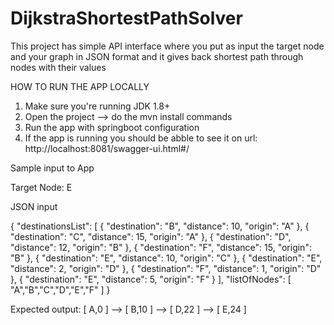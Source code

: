 # DijkstraShortestPathSolver


This project has simple API interface where you put as input the target node and your graph in JSON format and it gives back shortest path through nodes with their values


HOW TO RUN THE APP LOCALLY

1) Make sure you're running JDK 1.8+
2) Open the project --> do the mvn install commands
3) Run the app with springboot configuration
4) If the app is running you should be abble to see it on url: http://localhost:8081/swagger-ui.html#/


Sample input to App

Target Node: E


JSON input 

{
  "destinationsList": [
    {
      "destination": "B",
      "distance": 10,
      "origin": "A"
    },
    {
      "destination": "C",
      "distance": 15,
      "origin": "A"
    },
    {
      "destination": "D",
      "distance": 12,
      "origin": "B"
    },
    {
      "destination": "F",
      "distance": 15,
      "origin": "B"
    },
    {
      "destination": "E",
      "distance": 10,
      "origin": "C"
    },
    {
      "destination": "E",
      "distance": 2,
      "origin": "D"
    },
    {
      "destination": "F",
      "distance": 1,
      "origin": "D"
    },
    {
      "destination": "E",
      "distance": 5,
      "origin": "F"
    }
  ],
  "listOfNodes": [
    "A","B","C","D","E","F"
  ]
}


Expected output: [ A,0 ] -->  [ B,10 ] -->  [ D,22 ] -->  [ E,24 ]
